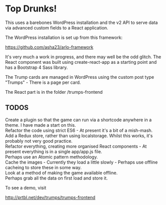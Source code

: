 # Top Drunks!

This uses a barebones WordPress installation and the v2 API to serve data via advanced custom fields to a React application.

The WordPress installation is set up from this framework:

https://github.com/asha23/arlo-framework

It's very much a work in progress, and there may well be the odd glitch. The React component was built using create-react-app as a starting point and has a Bootstrap 4 Sass library.

The Trump cards are managed in WordPress using the custom post type "Trumps" - There is a page per card. 

The React part is in the folder /trumps-frontend

## TODOS

Create a plugin so that the game can run via a shortcode anywhere in a theme. I have made a start on this.      
Refactor the code using strict ES6 - At present it's a bit of a mish-mash.   
Add a Redux store, rather than using localstorage. Whilst this works, it's probably not very good practice.    
Refactor everything, creating more organised React components - At present everything is in a single app/app.js file.   
Perhaps use an Atomic pattern methodology.   
Cache the images - Currently they load a little slowly - Perhaps use offline cacheing to store these in some way.  
Look at a method of making the game available offline.   
Perhaps grab all the data on first load and store it.       

To see a demo, visit

http://prtbl.net/dev/trumps/trumps-frontend 

